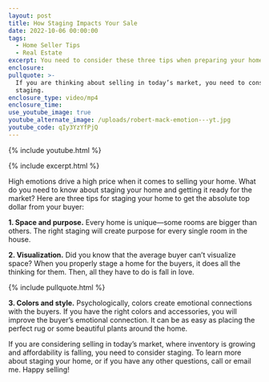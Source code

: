 ```yaml
---
layout: post
title: How Staging Impacts Your Sale
date: 2022-10-06 00:00:00
tags:
  - Home Seller Tips
  - Real Estate
excerpt: You need to consider these three tips when preparing your home for sale.
enclosure:
pullquote: >-
  If you are thinking about selling in today’s market, you need to consider
  staging.
enclosure_type: video/mp4
enclosure_time:
use_youtube_image: true
youtube_alternate_image: /uploads/robert-mack-emotion---yt.jpg
youtube_code: qIy3YzYfPjQ
---
```

{% include youtube.html %}

{% include excerpt.html %}

High emotions drive a high price when it comes to selling your home. What do you need to know about staging your home and getting it ready for the market? Here are three tips for staging your home to get the absolute top dollar from your buyer:

**1\. Space and purpose.** Every home is unique—some rooms are bigger than others. The right staging will create purpose for every single room in the house.

**2\. Visualization.** Did you know that the average buyer can’t visualize space? When you properly stage a home for the buyers, it does all the thinking for them. Then, all they have to do is fall in love.

{% include pullquote.html %}

**3\. Colors and style.** Psychologically, colors create emotional connections with the buyers. If you have the right colors and accessories, you will improve the buyer’s emotional connection. It can be as easy as placing the perfect rug or some beautiful plants around the home.

If you are considering selling in today’s market, where inventory is growing and affordability is falling, you need to consider staging. To learn more about staging your home, or if you have any other questions, call or email me. Happy selling\!